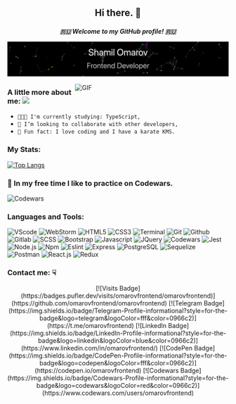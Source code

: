 ## <p align="center">Hi there. 👋</p>
***<p align="center">🇷🇺 Welcome to my GitHub profile! 🇷🇺</p>***

[![](https://github.com/omarovfrontend/omarovfrontend/blob/main/profile.gif?raw=true)](http://omarovfrontend.ru/) 
<!-- If you want the template for my gif, email me! -->

<img align="right" width="350" alt="GIF" src="https://media3.giphy.com/media/fuJPZBIIqzbt1kAYVc/giphy.gif?cid=ecf05e47guq07vqxyyeb82qdgqb7ekwpszlnqolhgpn0u8ni&rid=giphy.gif"/>

### <p>A little more about me: <img src="https://i.giphy.com/media/WUlplcMpOCEmTGBtBW/giphy.webp" width="60"></p>
 - `👨🏻‍💻 I'm currently studying: TypeScript,`
 - `🤝 I’m looking to collaborate with other developers,`
 - `🤫 Fun fact: I love coding and I have a karate KMS.`

### My Stats:
[![Top Langs](https://github-readme-stats.vercel.app/api/top-langs/?username=omarovfrontend&layout=compact&langs_count=6&theme=codeSTACKr)](https://github.com/anuraghazra/github-readme-stats)

### 🥷 In my free time I like to practice on Codewars.
![Codewars](https://www.codewars.com/users/omarovfrontend/badges/large)

### Languages and Tools:
![VScode](https://img.shields.io/badge/-VScode-000?style=flat&logo=Visual-Studio-Code&logoColor=007ACC)
![WebStorm](https://img.shields.io/badge/-WebStorm-000?&logo=WebStorm)
![HTML5](https://img.shields.io/badge/-HTML5-000?&logo=HTML5)
![CSS3](https://img.shields.io/badge/-CSS3-000?style=flat&logo=CSS3&logoColor=007ACC)
![Terminal](https://img.shields.io/badge/-Terminal-000?&logo=MacOS)
![Git](https://img.shields.io/badge/-Git-000?&logo=Git)
![Github](https://img.shields.io/badge/-Github-000?&logo=Github)
![Gitlab](https://img.shields.io/badge/-Gitlab-000?&logo=Gitlab)
![SCSS](https://img.shields.io/badge/-SCSS-000?&logo=SASS)
![Bootstrap](https://img.shields.io/badge/-Bootstrap-000?&logo=Bootstrap)
![Javascript](https://img.shields.io/badge/-JavaScript-000?&logo=Javascript)
![JQuery](https://img.shields.io/badge/-JQuery-000?style=flat&logo=JQuery&logoColor=007ACC)
![Codewars](https://img.shields.io/badge/-Codewars-000?style=flat&logo=Codewars&logoColor=red)
![Jest](https://img.shields.io/badge/-Jest-000?style=flat&logo=Jest&logoColor=99424F)
![Node.js](https://img.shields.io/badge/-Node.js-000?&logo=Node.js)
![Npm](https://img.shields.io/badge/-Npm-000?&logo=Npm)
![Eslint](https://img.shields.io/badge/Eslint-000?style=flat&logo=Eslint&logoColor=7C7CEA)
![Express](https://img.shields.io/badge/-Express-000?&logo=Express)
![PostgreSQL](https://img.shields.io/badge/-PostgreSQL-000?&logo=PostgreSQL)
![Sequelize](https://img.shields.io/badge/-Sequelize-000?&logo=Sequelize)
![Postman](https://img.shields.io/badge/-Postman-000?&logo=Postman)
![React.js](https://img.shields.io/badge/-React.js-000?&logo=React)
![Redux](https://img.shields.io/badge/-Redux-000?style=flat&logo=Redux&logoColor=61DAFB)

<!-- ![ReduxSaga](https://img.shields.io/badge/-ReduxSaga-000?&logo=ReduxSaga) -->
<!-- ![Next.js](https://img.shields.io/badge/-Next.js-000?&logo=Next.js) -->
<!-- ![Typescript](https://img.shields.io/badge/-Typescript-000?&logo=Typescript) -->
<!-- ![Vue.js](https://img.shields.io/badge/-Vue.js-000?&logo=Vue) -->
<!-- ![Nuxt.js](https://img.shields.io/badge/-Nuxt.js-000?&logo=Nuxt) -->

### Contact me: ☟
<p align='center'>
[![Visits Badge](https://badges.pufler.dev/visits/omarovfrontend/omarovfrontend)](https://github.com/omarovfrontend/omarovfrontend)
[![Telegram Badge](https://img.shields.io/badge/Telegram-Profile-informational?style=for-the-badge&logo=telegram&logoColor=fff&color=0966c2)](https://t.me/omarovfrontend)
[![LinkedIn Badge](https://img.shields.io/badge/LinkedIn-Profile-informational?style=for-the-badge&logo=linkedin&logoColor=blue&color=0966c2)](https://www.linkedin.com/in/omarovfrontend/)
[![CodePen Badge](https://img.shields.io/badge/CodePen-Profile-informational?style=for-the-badge&logo=codepen&logoColor=fff&color=0966c2)](https://codepen.io/omarovfrontend)
[![Codewars Badge](https://img.shields.io/badge/Codewars-Profile-informational?style=for-the-badge&logo=codewars&logoColor=red&color=0966c2)](https://www.codewars.com/users/omarovfrontend)
</p>
